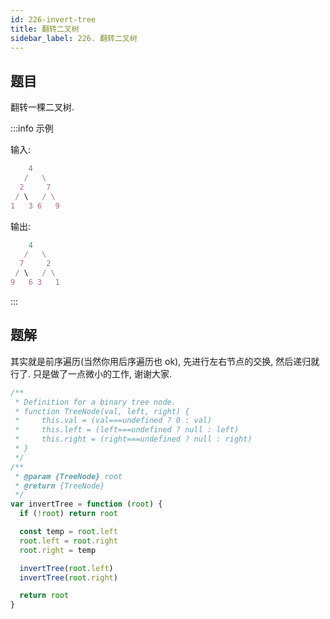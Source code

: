 ```yaml
---
id: 226-invert-tree
title: 翻转二叉树
sidebar_label: 226. 翻转二叉树
---
```


## 题目

翻转一棵二叉树.

:::info 示例

输入:

```ts
    4
   /   \
  2     7
 / \   / \
1   3 6   9
```

输出:

```ts
    4
   /   \
  7     2
 / \   / \
9   6 3   1
```

:::

## 题解

其实就是前序遍历(当然你用后序遍历也 ok), 先进行左右节点的交换, 然后递归就行了. 只是做了一点微小的工作, 谢谢大家.

```ts
/**
 * Definition for a binary tree node.
 * function TreeNode(val, left, right) {
 *     this.val = (val===undefined ? 0 : val)
 *     this.left = (left===undefined ? null : left)
 *     this.right = (right===undefined ? null : right)
 * }
 */
/**
 * @param {TreeNode} root
 * @return {TreeNode}
 */
var invertTree = function (root) {
  if (!root) return root

  const temp = root.left
  root.left = root.right
  root.right = temp

  invertTree(root.left)
  invertTree(root.right)

  return root
}
```
